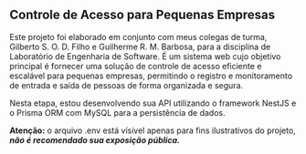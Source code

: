 ## Controle de Acesso para Pequenas Empresas
<p>
  Este projeto foi elaborado em conjunto com meus colegas de turma,  Gilberto S. O. D. Filho e Guilherme R. M. Barbosa, para a disciplina de Laboratório de Engenharia de Software.
É um sistema web cujo objetivo principal é fornecer uma solução de controle de acesso eficiente e escalável para pequenas empresas, permitindo o registro e monitoramento de entrada e saída de pessoas de forma organizada e segura.
</p>
<p>
  Nesta etapa, estou desenvolvendo sua API utilizando o framework NestJS e o Prisma ORM com MySQL para a persistência de dados.</p>
  <p>
 <b>Atenção:</b> o arquivo .env está vísivel apenas para fins ilustrativos do projeto, <b><i>não é recomendado sua exposição pública.</i></b>
</p>
